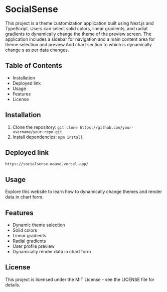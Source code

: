 # SocialSense

This project is a theme customization application built using Next.js and TypeScript. Users can select solid colors, linear gradients, and radial gradients to dynamically change the theme of the preview screen. The application includes a sidebar for navigation and a main content area for theme selection and preview.And chart section to which is dynamically change s as per data changes.
## Table of Contents

- Installation
- Deployed link
- Usage
- Features
- License

## Installation

1. Clone the repository: `git clone https://github.com/your-username/your-repo.git`
2. Install dependencies: `npm install`

## Deployed link
```
https://socialsense-mauve.vercel.app/
```

## Usage
Explore this website to learn how to dynamically change themes and render data in chart form.
## Features
- Dynamic theme selection
- Solid colors
- Linear gradients
- Radial gradients
- User profile preview
- Dynamically render data in chart form

## License

This project is licensed under the MIT License - see the LICENSE file for details.
